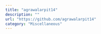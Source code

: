 ```yaml
---
title: "agrawalarpit14"
description: ""
url: "https://github.com/agrawalarpit14"
category: "Miscellaneous"
---
```

